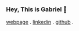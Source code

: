 ### Hey, This is Gabriel 👋 

<a rel="noreferrer" target="_blank" href="https://gabriel-vicente-dev.vercel.app/">webpage</a> <span>.</span>
<a rel="noreferrer" target="_blank" href="https://www.linkedin.com/in/gabriel--vicente/">linkedin</a> <span>.</span>
<a rel="noreferrer" target="_blank" href="https://github.com/hastalamuerteg">github</a> <span>.</span>

